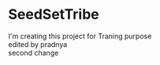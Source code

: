 # SeedSetTribe
I'm creating this project for Traning purpose
<br>
edited by pradnya 
<br>
second change